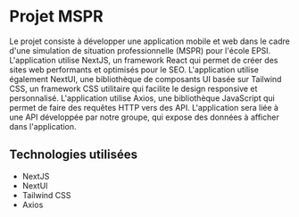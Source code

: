 # Projet MSPR

Le projet consiste à développer une application mobile et web dans le cadre d'une simulation de situation professionnelle (MSPR) pour l'école EPSI. L'application utilise NextJS, un framework React qui permet de créer des sites web performants et optimisés pour le SEO. L'application utilise également NextUI, une bibliothèque de composants UI basée sur Tailwind CSS, un framework CSS utilitaire qui facilite le design responsive et personnalisé. L'application utilise Axios, une bibliothèque JavaScript qui permet de faire des requêtes HTTP vers des API. L'application sera liée à une API développée par notre groupe, qui expose des données à afficher dans l'application.

## Technologies utilisées

- NextJS
- NextUI
- Tailwind CSS
- Axios
